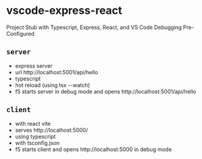 # vscode-express-react

Project Stub with Typescript, Express, React, and VS Code Debugging Pre-Configured

## `server`
- express server
- url http://localhost:5001/api/hello
- typescript
- hot reload (using tsx --watch)
- f5 starts server in debug mode and opens http://localhost:5001/api/hello

## `client`
- with react vite 
- serves http://localhost:5000/
- using typescript
- with tsconfig.json
- f5 starts client and opens http://localhost:5000 in debug mode
